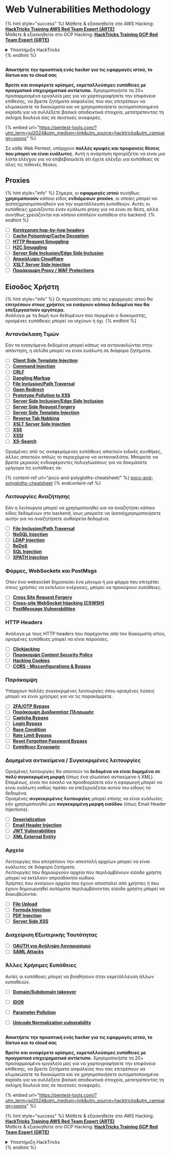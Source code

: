 # Web Vulnerabilities Methodology

{% hint style="success" %}
Μάθετε & εξασκηθείτε στο AWS Hacking:<img src="/.gitbook/assets/arte.png" alt="" data-size="line">[**HackTricks Training AWS Red Team Expert (ARTE)**](https://training.hacktricks.xyz/courses/arte)<img src="/.gitbook/assets/arte.png" alt="" data-size="line">\
Μάθετε & εξασκηθείτε στο GCP Hacking: <img src="/.gitbook/assets/grte.png" alt="" data-size="line">[**HackTricks Training GCP Red Team Expert (GRTE)**<img src="/.gitbook/assets/grte.png" alt="" data-size="line">](https://training.hacktricks.xyz/courses/grte)

<details>

<summary>Υποστήριξη HackTricks</summary>

* Ελέγξτε τα [**σχέδια συνδρομής**](https://github.com/sponsors/carlospolop)!
* **Εγγραφείτε στην** 💬 [**ομάδα Discord**](https://discord.gg/hRep4RUj7f) ή στην [**ομάδα telegram**](https://t.me/peass) ή **ακολουθήστε** μας στο **Twitter** 🐦 [**@hacktricks\_live**](https://twitter.com/hacktricks\_live)**.**
* **Μοιραστείτε κόλπα hacking υποβάλλοντας PRs στα** [**HackTricks**](https://github.com/carlospolop/hacktricks) και [**HackTricks Cloud**](https://github.com/carlospolop/hacktricks-cloud) github repos.

</details>
{% endhint %}

<figure><img src="/.gitbook/assets/pentest-tools.svg" alt=""><figcaption></figcaption></figure>

**Αποκτήστε την προοπτική ενός hacker για τις εφαρμογές ιστού, το δίκτυο και το cloud σας**

**Βρείτε και αναφέρετε κρίσιμες, εκμεταλλεύσιμες ευπάθειες με πραγματικό επιχειρηματικό αντίκτυπο.** Χρησιμοποιήστε τα 20+ προσαρμοσμένα εργαλεία μας για να χαρτογραφήσετε την επιφάνεια επίθεσης, να βρείτε ζητήματα ασφαλείας που σας επιτρέπουν να κλιμακώσετε τα δικαιώματα και να χρησιμοποιήσετε αυτοματοποιημένα exploits για να συλλέξετε βασικά αποδεικτικά στοιχεία, μετατρέποντας τη σκληρή δουλειά σας σε πειστικές αναφορές.

{% embed url="https://pentest-tools.com/?utm_term=jul2024&utm_medium=link&utm_source=hacktricks&utm_campaign=spons" %}


Σε κάθε Web Pentest, υπάρχουν **πολλές κρυφές και προφανείς θέσεις που μπορεί να είναι ευάλωτες**. Αυτή η ανάρτηση προορίζεται να είναι μια λίστα ελέγχου για να επιβεβαιώσετε ότι έχετε ελέγξει για ευπάθειες σε όλες τις πιθανές θέσεις.

## Proxies

{% hint style="info" %}
Σήμερα, οι **εφαρμογές** **ιστού** συνήθως **χρησιμοποιούν** κάποιο είδος **ενδιάμεσων** **proxies**, οι οποίες μπορεί να (κατα)χρησιμοποιηθούν για την εκμετάλλευση ευπαθειών. Αυτές οι ευπάθειες χρειάζονται έναν ευάλωτο proxy για να είναι σε θέση, αλλά συνήθως χρειάζονται και κάποια επιπλέον ευπάθεια στο backend.
{% endhint %}

* [ ] [**Κατάχρηση hop-by-hop headers**](abusing-hop-by-hop-headers.md)
* [ ] [**Cache Poisoning/Cache Deception**](cache-deception/)
* [ ] [**HTTP Request Smuggling**](http-request-smuggling/)
* [ ] [**H2C Smuggling**](h2c-smuggling.md)
* [ ] [**Server Side Inclusion/Edge Side Inclusion**](server-side-inclusion-edge-side-inclusion-injection.md)
* [ ] [**Αποκάλυψη Cloudflare**](../network-services-pentesting/pentesting-web/uncovering-cloudflare.md)
* [ ] [**XSLT Server Side Injection**](xslt-server-side-injection-extensible-stylesheet-language-transformations.md)
* [ ] [**Παράκαμψη Proxy / WAF Protections**](proxy-waf-protections-bypass.md)

## **Είσοδος Χρήστη**

{% hint style="info" %}
Οι περισσότερες από τις εφαρμογές ιστού θα **επιτρέπουν στους χρήστες να εισάγουν κάποια δεδομένα που θα επεξεργαστούν αργότερα.**\
Ανάλογα με τη δομή των δεδομένων που περιμένει ο διακομιστής, ορισμένες ευπάθειες μπορεί να ισχύουν ή όχι.
{% endhint %}

### **Αντανάκλαση Τιμών**

Εάν τα εισαγόμενα δεδομένα μπορεί κάπως να αντανακλώνται στην απάντηση, η σελίδα μπορεί να είναι ευάλωτη σε διάφορα ζητήματα.

* [ ] [**Client Side Template Injection**](client-side-template-injection-csti.md)
* [ ] [**Command Injection**](command-injection.md)
* [ ] [**CRLF**](crlf-0d-0a.md)
* [ ] [**Dangling Markup**](dangling-markup-html-scriptless-injection/)
* [ ] [**File Inclusion/Path Traversal**](file-inclusion/)
* [ ] [**Open Redirect**](open-redirect.md)
* [ ] [**Prototype Pollution to XSS**](deserialization/nodejs-proto-prototype-pollution/#client-side-prototype-pollution-to-xss)
* [ ] [**Server Side Inclusion/Edge Side Inclusion**](server-side-inclusion-edge-side-inclusion-injection.md)
* [ ] [**Server Side Request Forgery**](ssrf-server-side-request-forgery/)
* [ ] [**Server Side Template Injection**](ssti-server-side-template-injection/)
* [ ] [**Reverse Tab Nabbing**](reverse-tab-nabbing.md)
* [ ] [**XSLT Server Side Injection**](xslt-server-side-injection-extensible-stylesheet-language-transformations.md)
* [ ] [**XSS**](xss-cross-site-scripting/)
* [ ] [**XSSI**](xssi-cross-site-script-inclusion.md)
* [ ] [**XS-Search**](xs-search/)

Ορισμένες από τις αναφερόμενες ευπάθειες απαιτούν ειδικές συνθήκες, άλλες απαιτούν απλώς το περιεχόμενο να αντανακλάται. Μπορείτε να βρείτε μερικούς ενδιαφέροντες πολυγλώσσους για να δοκιμάσετε γρήγορα τις ευπάθειες σε:

{% content-ref url="pocs-and-polygloths-cheatsheet/" %}
[pocs-and-polygloths-cheatsheet](pocs-and-polygloths-cheatsheet/)
{% endcontent-ref %}

### **Λειτουργίες Αναζήτησης**

Εάν η λειτουργία μπορεί να χρησιμοποιηθεί για να αναζητήσει κάποιο είδος δεδομένων στο backend, ίσως μπορείτε να (κατα)χρησιμοποιήσετε αυτήν για να αναζητήσετε αυθαίρετα δεδομένα.

* [ ] [**File Inclusion/Path Traversal**](file-inclusion/)
* [ ] [**NoSQL Injection**](nosql-injection.md)
* [ ] [**LDAP Injection**](ldap-injection.md)
* [ ] [**ReDoS**](regular-expression-denial-of-service-redos.md)
* [ ] [**SQL Injection**](sql-injection/)
* [ ] [**XPATH Injection**](xpath-injection.md)

### **Φόρμες, WebSockets και PostMsgs**

Όταν ένα websocket δημοσιεύει ένα μήνυμα ή μια φόρμα που επιτρέπει στους χρήστες να εκτελούν ενέργειες, μπορεί να προκύψουν ευπάθειες.

* [ ] [**Cross Site Request Forgery**](csrf-cross-site-request-forgery.md)
* [ ] [**Cross-site WebSocket hijacking (CSWSH)**](websocket-attacks.md)
* [ ] [**PostMessage Vulnerabilities**](postmessage-vulnerabilities/)

### **HTTP Headers**

Ανάλογα με τους HTTP headers που παρέχονται από τον διακομιστή ιστού, ορισμένες ευπάθειες μπορεί να είναι παρούσες.

* [ ] [**Clickjacking**](clickjacking.md)
* [ ] [**Παράκαμψη Content Security Policy**](content-security-policy-csp-bypass/)
* [ ] [**Hacking Cookies**](hacking-with-cookies/)
* [ ] [**CORS - Misconfigurations & Bypass**](cors-bypass.md)

### **Παράκαμψη**

Υπάρχουν πολλές συγκεκριμένες λειτουργίες όπου ορισμένες λύσεις μπορεί να είναι χρήσιμες για να τις παρακάμψετε.

* [ ] [**2FA/OTP Bypass**](2fa-bypass.md)
* [ ] [**Παράκαμψη Διαδικασίας Πληρωμής**](bypass-payment-process.md)
* [ ] [**Captcha Bypass**](captcha-bypass.md)
* [ ] [**Login Bypass**](login-bypass/)
* [ ] [**Race Condition**](race-condition.md)
* [ ] [**Rate Limit Bypass**](rate-limit-bypass.md)
* [ ] [**Reset Forgotten Password Bypass**](reset-password.md)
* [ ] [**Ευπάθειες Εγγραφής**](registration-vulnerabilities.md)

### **Δομημένα αντικείμενα / Συγκεκριμένες λειτουργίες**

Ορισμένες λειτουργίες θα απαιτούν τα **δεδομένα να είναι δομημένα σε πολύ συγκεκριμένη μορφή** (όπως ένα γλωσσικό αντικείμενο ή XML). Επομένως, είναι πιο εύκολο να προσδιορίσετε εάν η εφαρμογή μπορεί να είναι ευάλωτη καθώς πρέπει να επεξεργάζεται αυτού του είδους τα δεδομένα.\
Ορισμένες **συγκεκριμένες λειτουργίες** μπορεί επίσης να είναι ευάλωτες εάν χρησιμοποιηθεί μια **συγκεκριμένη μορφή εισόδου** (όπως Email Header Injections).

* [ ] [**Deserialization**](deserialization/)
* [ ] [**Email Header Injection**](email-injections.md)
* [ ] [**JWT Vulnerabilities**](hacking-jwt-json-web-tokens.md)
* [ ] [**XML External Entity**](xxe-xee-xml-external-entity.md)

### Αρχεία

Λειτουργίες που επιτρέπουν την αποστολή αρχείων μπορεί να είναι ευάλωτες σε διάφορα ζητήματα.\
Λειτουργίες που δημιουργούν αρχεία που περιλαμβάνουν είσοδο χρήστη μπορεί να εκτελούν απροσδόκητο κώδικα.\
Χρήστες που ανοίγουν αρχεία που έχουν αποσταλεί από χρήστες ή που έχουν δημιουργηθεί αυτόματα περιλαμβάνοντας είσοδο χρήστη μπορεί να διακυβεύονται.

* [ ] [**File Upload**](file-upload/)
* [ ] [**Formula Injection**](formula-csv-doc-latex-ghostscript-injection.md)
* [ ] [**PDF Injection**](xss-cross-site-scripting/pdf-injection.md)
* [ ] [**Server Side XSS**](xss-cross-site-scripting/server-side-xss-dynamic-pdf.md)

### **Διαχείριση Εξωτερικής Ταυτότητας**

* [ ] [**OAUTH για Ανάληψη Λογαριασμού**](oauth-to-account-takeover.md)
* [ ] [**SAML Attacks**](saml-attacks/)

### **Άλλες Χρήσιμες Ευπάθειες**

Αυτές οι ευπάθειες μπορεί να βοηθήσουν στην εκμετάλλευση άλλων ευπαθειών.

* [ ] [**Domain/Subdomain takeover**](domain-subdomain-takeover.md)
* [ ] [**IDOR**](idor.md)
* [ ] [**Parameter Pollution**](parameter-pollution.md)
* [ ] [**Unicode Normalization vulnerability**](unicode-injection/)


<figure><img src="/.gitbook/assets/pentest-tools.svg" alt=""><figcaption></figcaption></figure>

**Αποκτήστε την προοπτική ενός hacker για τις εφαρμογές ιστού, το δίκτυο και το cloud σας**

**Βρείτε και αναφέρετε κρίσιμες, εκμεταλλεύσιμες ευπάθειες με πραγματικό επιχειρηματικό αντίκτυπο.** Χρησιμοποιήστε τα 20+ προσαρμοσμένα εργαλεία μας για να χαρτογραφήσετε την επιφάνεια επίθεσης, να βρείτε ζητήματα ασφαλείας που σας επιτρέπουν να κλιμακώσετε τα δικαιώματα και να χρησιμοποιήσετε αυτοματοποιημένα exploits για να συλλέξετε βασικά αποδεικτικά στοιχεία, μετατρέποντας τη σκληρή δουλειά σας σε πειστικές αναφορές.

{% embed url="https://pentest-tools.com/?utm_term=jul2024&utm_medium=link&utm_source=hacktricks&utm_campaign=spons" %}


{% hint style="success" %}
Μάθετε & εξασκηθείτε στο AWS Hacking:<img src="/.gitbook/assets/arte.png" alt="" data-size="line">[**HackTricks Training AWS Red Team Expert (ARTE)**](https://training.hacktricks.xyz/courses/arte)<img src="/.gitbook/assets/arte.png" alt="" data-size="line">\
Μάθετε & εξασκηθείτε στο GCP Hacking: <img src="/.gitbook/assets/grte.png" alt="" data-size="line">[**HackTricks Training GCP Red Team Expert (GRTE)**<img src="/.gitbook/assets/grte.png" alt="" data-size="line">](https://training.hacktricks.xyz/courses/grte)

<details>

<summary>Υποστήριξη HackTricks</summary>

* Ελέγξτε τα [**σχέδια συνδρομής**](https://github.com/sponsors/carlospolop)!
* **Εγγραφείτε στην** 💬 [**ομάδα Discord**](https://discord.gg/hRep4RUj7f) ή στην [**ομάδα telegram**](https://t.me/peass) ή **ακολουθήστε** μας στο **Twitter** 🐦 [**@hacktricks\_live**](https://twitter.com/hacktricks\_live)**.**
* **Μοιραστείτε κόλπα hacking υποβάλλοντας PRs στα** [**HackTricks**](https://github.com/carlospolop/hacktricks) και [**HackTricks Cloud**](https://github.com/carlospolop/hacktricks-cloud) github repos.

</details>
{% endhint %}
